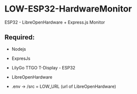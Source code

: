# LOW-ESP32-HardwareMonitor

ESP32 - LibreOpenHardware + Express.js Monitor

## Required:

- Nodejs
- ExpresJs
- LilyGo TTGO T-Display - ESP32
- LibreOpenHardware

- .env -> /src = LOW_URL (url of LibreOpenHardware)
